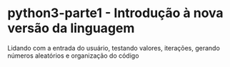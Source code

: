 # python3-parte1 - Introdução à nova versão da linguagem

<p>Lidando com a entrada do usuário, testando valores, iterações, gerando números aleatórios e organização do código</p>
